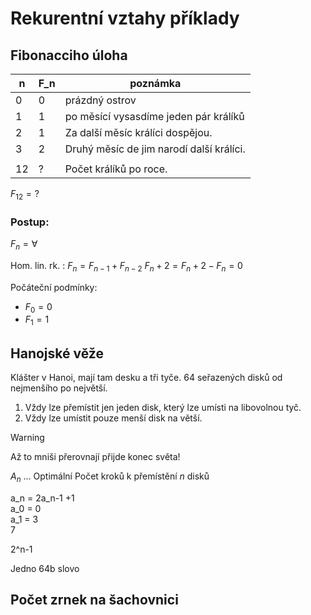 # Rekurentní vztahy příklady

## Fibonacciho úloha

| n   | F_n | poznámka                                 |
| --- | --- | ---------------------------------------- |
| 0   | 0   | prázdný ostrov                           |
| 1   | 1   | po měsící vysasdíme jeden pár králíků    |
| 2   | 1   | Za další měsíc králíci dospějou.         |
| 3   | 2   | Druhý měsíc de jim narodí další králíci. |
|     |     |                                          |
| 12  | ?   | Počet králíků po roce.                   |
$F_{12} = ?$

### Postup:
$F_n = \forall$

Hom. lin. rk. :
$F_n = F_{n-1} + F_{n-2}$
$F_n+2 = F_n+2 - F_n = 0$

Počáteční podmínky:
- $F_0 = 0$
- $F_1 = 1$

## Hanojské věže

Klášter v Hanoi, mají tam desku a tři tyče. 64 seřazených disků od nejmenšího po největší.

1) Vždy lze přemístit jen jeden disk, který lze umísti na libovolnou tyč.
2) Vždy lze umístit pouze menší disk na větší.

> [!warning] 
> Až to mniši přerovnají přijde konec světa!

$A_n$ ... Optimální Počet kroků k přemístění $n$ disků  

a_n = 2a_n-1 +1  
a_0 = 0  
a_1 = 3  
7  
  
2^n-1  
  
Jedno 64b slovo  

## Počet zrnek na šachovnici